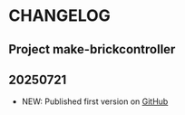 # CHANGELOG 

## Project make-brickcontroller

## 20250721
- NEW: Published first version on [GitHub](github.com/rwbl/make-brickcommander)
